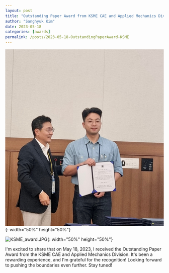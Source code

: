 ```yaml
---
layout: post
title: "Outstanding Paper Award from KSME CAE and Applied Mechanics Division"
author: "Sanghyuk Kim"
date: 2023-05-18
categories: [awards]
permalink: /posts/2023-05-18-OutstandingPaperAward-KSME
---
```

![KSME.JPG](/images/20230518_KSME.JPG){: width="50%" height="50%"}

![KSME_award.JPG](/images/20230518_KSME_award.jpg){: width="50%" height="50%"}

I'm excited to share that on May 18, 2023, I received the Outstanding Paper Award from the KSME CAE and Applied Mechanics Division. It's been a rewarding experience, and I'm grateful for the recognition! Looking forward to pushing the boundaries even further. Stay tuned!
